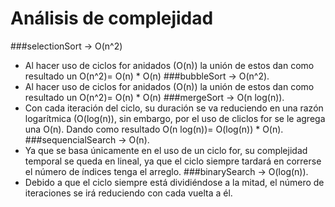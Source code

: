 # Análisis de complejidad
 ###selectionSort -> O(n^2)
* Al hacer uso de ciclos for anidados (O(n)) la unión de estos dan como resultado un O(n^2)= O(n) * O(n)
###bubbleSort -> O(n^2).
* Al hacer uso de ciclos for anidados (O(n)) la unión de estos dan como resultado un O(n^2)= O(n) * O(n)
###mergeSort -> O(n log(n)).
* Con cada iteración del ciclo, su duración se va reduciendo en una razón logarítmica (O(log(n)), sin embargo,
por el uso de cliclos for se le agrega una O(n). Dando como resultado O(n log(n))= O(log(n)) * O(n).
###sequencialSearch -> O(n).
* Ya que se basa únicamente en el uso de un ciclo for, su complejidad temporal se queda en lineal, ya que el 
ciclo siempre tardará en correrse el número de índices tenga el arreglo.
###binarySearch -> O(log(n)).
* Debido a que el ciclo siempre está dividiéndose a la mitad, el número de iteraciones se irá reduciendo con
cada vuelta a él.
